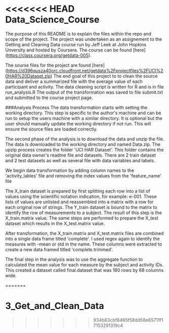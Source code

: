 <<<<<<< HEAD
Data_Science_Course
===================
The purpose of this README is to explain the files within the repo and scope of the project.  The project was undertaken as an assignement to the Getting and Cleaning Data course run by Jeff Leek at John Hopkins Unversity and hosted by Coursera.  The course can be found [here] (https://class.coursera.org/getdata-005).  

The sourse files for the project are found [here] (https://d396qusza40orc.cloudfront.net/getdata%2Fprojectfiles%2FUCI%20HAR%20Dataset.zip)  The end goal of this project to to clean the source data and deliver a summarized file with the average value of each participant and activity.   The data cleaning script is written for R and is in file run_analysis.R  The output of the transformation was saved to file submit.txt and submitted to the course project page.

###Analysis Process
The data transformation starts with setting the working directory.  This step is specific to the author's machine and can be run to setup the users machine with a similar directory.  It is optional but the user should manually update the working directory if not run.  This will ensure the source files are loaded correctly.  

The second phase of the analysis is to download the data and unzip the file.  The data is downloaded to the working directory and named Data.zip.  The upzip process creates the folder 'UCI HAR Dataset'.  This folder contains the original data owner's readme file and datasets.  There are 2 train dataset and 2 test datasets as well as several file with data variables and labels.

We begin data transformation by adding column names to the 'activity_lables' file and removing the index values from the 'feature_name' file 

The X_train dataset is prepared by first splitting each row into a list of values using the scientific notation indication, for example: e-001. These lists of values are unlisted and reassembled into a matrix with a row for each original row of strings.  The Y_train dataset is bound to the matrix to identify the row of measurements to a subject.  The result of this step is the X_train.matrix value.  The same steps are performed to prepare the X_test dataset which results in the X_test.matrix value.

After transformation, the X_train.matrix and X_test.matrix files are combined into a single data frame titled 'complete'.  I used regex again to identify the measures with -mean or std in the name.  These columns were extracted to create a new data framed titled 'complete.trimmed'.  
   
The final step in the analysis was to use the aggregate function to calculated the mean value for each measure by the subject and activity IDs.  This created a dataset called final.dataset that was 180 rows by 68 columns wide.  

=======
# 3_Get_and_Clean_Data
>>>>>>> 934b83cbf8465f58dd58e65711f17153291319c4
